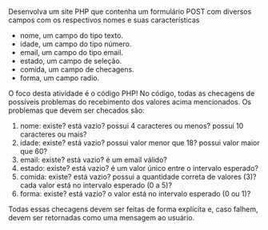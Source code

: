 Desenvolva um site PHP que contenha um formulário POST com diversos campos com os respectivos nomes e suas características
<ul>
<li>nome, um campo do tipo texto.</li>
<li>idade, um campo do tipo número.</li>
<li>email, um campo do tipo email.</li>
<li>estado, um campo de seleção.</li>
<li>comida, um campo de checagens.</li>
<li>forma, um campo radio.</li>
</ul>
O foco desta atividade é o código PHP! No código, todas as checagens de possíveis problemas do recebimento dos valores acima mencionados. Os problemas que devem ser checados são:
<ol>
<li>nome: existe? está vazio? possui 4 caracteres ou menos? possui 10 caracteres ou mais?</li>
<li>idade: existe? está vazio? possui valor menor que 18? possui valor maior que 60?</li>
<li>email: existe? está vazio? é um email válido?</li>
<li>estado: existe? está vazio? é um valor único entre o intervalo esperado?</li>
<li>comida: existe? está vazio? possui a quantidade correta de valores (3)? cada valor está no intervalo esperado (0 a 5)?</li>
<li>forma: existe? está vazio? o valor está no intervalo esperado (0 ou 1)? </li>
</ol>
Todas essas checagens devem ser feitas de forma explícita e, caso falhem, devem ser retornadas como uma mensagem ao usuário.


